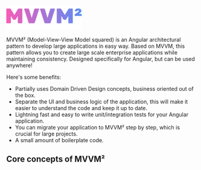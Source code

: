 <img width="200px" alt="MVVM2" src="https://raw.githubusercontent.com/daemonyeen/mvvm2/master/images/mvvm2.svg">


MVVM² (Model-View-View Model squared) is an Angular architectural pattern to develop large applications in easy way. Based on MVVM, this pattern allows you to create large scale enterprise applications while maintaining consistency. Designed specifically for Angular, but can be used anywhere!

Here's some benefits:

* Partially uses Domain Driven Design concepts, business oriented out of the box.
* Separate the UI and business logic of the application, this will make it easier to understand the code and keep it up to date.
* Lightning fast and easy to write unit/integration tests for your Angular application.
* You can migrate your application to MVVM² step by step, which is crucial for large projects.
* A small amount of boilerplate code.

## Core concepts of MVVM²

